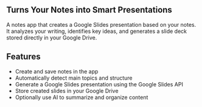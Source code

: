 ## Turns Your Notes into Smart Presentations
A notes app that creates a Google Slides presentation based on your notes. It analyzes your writing, identifies key ideas, and generates a slide deck stored directly in your Google Drive.

## Features
- Create and save notes in the app
- Automatically detect main topics and structure
- Generate a Google Slides presentation using the Google Slides API
- Store created slides in your Google Drive
- Optionally use AI to summarize and organize content

